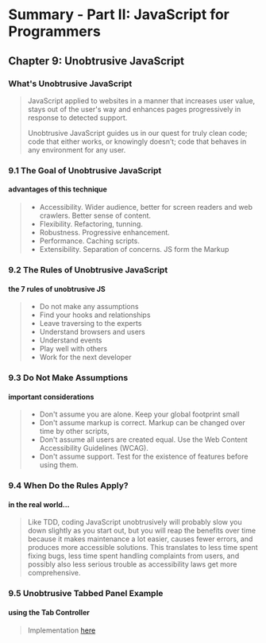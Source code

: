 # Summary - Part II: JavaScript for Programmers

## Chapter 9: Unobtrusive JavaScript

### What's Unobtrusive JavaScript

> JavaScript applied to websites in a manner that increases user value, stays out of the user's way and enhances pages progressively in response to detected support.
>
> Unobtrusive JavaScript guides us in our quest for truly clean code; code that either works, or knowingly doesn’t; code that behaves in any environment for any user.

### 9.1 The Goal of Unobtrusive JavaScript

#### advantages of this technique

> * Accessibility. Wider audience, better for screen readers and web crawlers. Better sense of content.
> * Flexibility. Refactoring, tunning.
> * Robustness. Progressive enhancement.
> * Performance. Caching scripts.
> * Extensibility. Separation of concerns. JS form the Markup

### 9.2 The Rules of Unobtrusive JavaScript

#### the 7 rules of unobtrusive JS

> * Do not make any assumptions
> * Find your hooks and relationships
> * Leave traversing to the experts
> * Understand browsers and users
> * Understand events
> * Play well with others
> * Work for the next developer

### 9.3 Do Not Make Assumptions

#### important considerations

> * Don't assume you are alone. Keep your global footprint small
> * Don't assume markup is correct. Markup can be changed over time by other scripts,
> * Don't assume all users are created equal. Use the Web Content Accessibility Guidelines (WCAG).
> * Don't assume support. Test for the existence of features before using them.

### 9.4 When Do the Rules Apply?

#### in the real world...

> Like TDD, coding JavaScript unobtrusively will probably slow you down slightly as you start out, but you will reap the benefits over time because it makes maintenance a lot easier, causes fewer errors, and produces more accessible solutions. This translates to less time spent fixing bugs, less time spent handling complaints from users, and possibly also less serious trouble as accessibility laws get more comprehensive.

### 9.5 Unobtrusive Tabbed Panel Example

#### using the Tab Controller

> Implementation [here](./html/panel.html)
